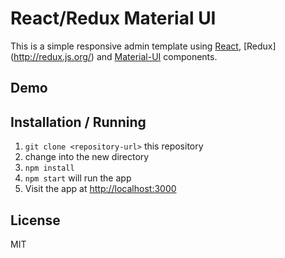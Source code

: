 React/Redux Material UI
================================

This is a simple responsive admin template using 
[React](https://facebook.github.io/react/), 
[Redux] (http://redux.js.org/) and [Material-UI](http://www.material-ui.com/) components.


Demo
----

Installation / Running
----------------------

1. `git clone <repository-url>` this repository
2. change into the new directory
3. `npm install`
4. `npm start` will run the app
5. Visit the app at [http://localhost:3000](http://localhost:3000)


License
-------
MIT
